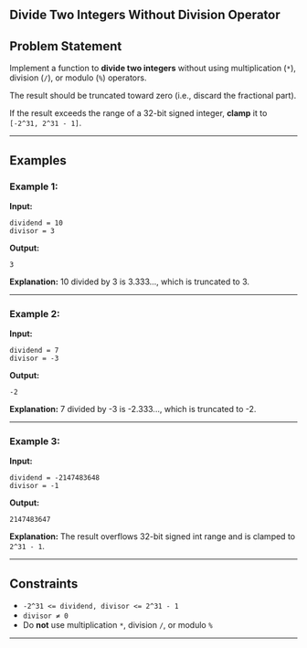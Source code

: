 ## Divide Two Integers Without Division Operator

## Problem Statement

Implement a function to **divide two integers** without using multiplication (`*`), division (`/`), or modulo (`%`) operators.

The result should be truncated toward zero (i.e., discard the fractional part).

If the result exceeds the range of a 32-bit signed integer, **clamp** it to `[-2^31, 2^31 - 1]`.

---

## Examples

### Example 1:

**Input:**

```
dividend = 10
divisor = 3
```

**Output:**

```
3
```

**Explanation:**
10 divided by 3 is 3.333..., which is truncated to 3.

---

### Example 2:

**Input:**

```
dividend = 7
divisor = -3
```

**Output:**

```
-2
```

**Explanation:**
7 divided by -3 is -2.333..., which is truncated to -2.

---

### Example 3:

**Input:**

```
dividend = -2147483648
divisor = -1
```

**Output:**

```
2147483647
```

**Explanation:**
The result overflows 32-bit signed int range and is clamped to `2^31 - 1`.

---

## Constraints

* `-2^31 <= dividend, divisor <= 2^31 - 1`
* `divisor ≠ 0`
* Do **not** use multiplication `*`, division `/`, or modulo `%`

---
